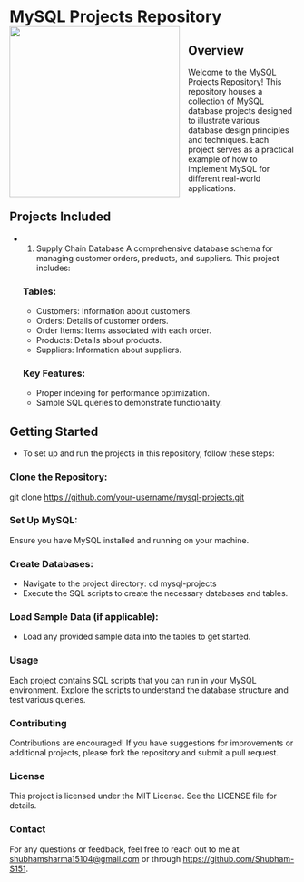 # MySQL Projects Repository <img src="![pngwing com](https://github.com/user-attachments/assets/27062448-3b4f-4ae7-94b1-2ebc2dfb5b80)" width="300" style="float: left; margin-right: 15px;">

## Overview
Welcome to the MySQL Projects Repository! This repository houses a collection of MySQL database projects designed to illustrate various database design principles and techniques. Each project serves as a practical example of how to implement MySQL for different real-world applications.

## Projects Included
- 1. Supply Chain Database
A comprehensive database schema for managing customer orders, products, and suppliers. This project includes:

  ### Tables:

    - Customers: Information about customers.
    - Orders: Details of customer orders.
    - Order Items: Items associated with each order.
    - Products: Details about products.
    - Suppliers: Information about suppliers.
  ### Key Features:

    - Proper indexing for performance optimization.
    - Sample SQL queries to demonstrate functionality.

## Getting Started
- To set up and run the projects in this repository, follow these steps:

### Clone the Repository:

git clone https://github.com/your-username/mysql-projects.git

### Set Up MySQL: 
Ensure you have MySQL installed and running on your machine.

### Create Databases:

- Navigate to the project directory:
    cd mysql-projects
- Execute the SQL scripts to create the necessary databases and tables.
### Load Sample Data (if applicable):

- Load any provided sample data into the tables to get started.
### Usage
Each project contains SQL scripts that you can run in your MySQL environment. Explore the scripts to understand the database structure and test various queries.

### Contributing
Contributions are encouraged! If you have suggestions for improvements or additional projects, please fork the repository and submit a pull request.

### License
This project is licensed under the MIT License. See the LICENSE file for details.

### Contact
For any questions or feedback, feel free to reach out to me at shubhamsharma15104@gmail.com or through https://github.com/Shubham-S151.

